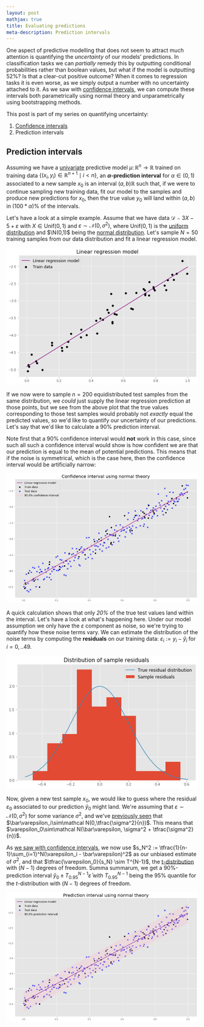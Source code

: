 ```yaml
---
layout: post
mathjax: true
title: Evaluating predictions
meta-description: Prediction intervals
---
```


One aspect of predictive modelling that does not seem to attract much attention is quantifying the *uncertainty* of our models' predictions. In classification tasks we can *partially* remedy this by outputting conditional probabilities rather than boolean values, but what if the model is outputting 52%? Is that a clear-cut positive outcome? When it comes to regression tasks it is even worse, as we simply output a number with no uncertainty attached to it. As we saw with [confidence intervals](https://saattrupdan.github.io/2020-02-20-confidence/), we can compute these intervals both parametrically using normal theory and unparametrically using bootstrapping methods.

This post is part of my series on quantifying uncertainty:
  1. [Confidence intervals](https://saattrupdan.github.io/2020-02-20-confidence/)
  2. Prediction intervals


## Prediction intervals

Assuming we have a [univariate](https://en.wikipedia.org/wiki/Univariate) predictive model $\mu\colon\mathbb R^n\to\mathbb R$ trained on training data $\{(x_i,y_i)\in\mathbb R^{n+1}\mid i < n\}$, an **$\alpha$-prediction interval** for $\alpha\in(0,1)$ associated to a new sample $x_0$ is an interval $(a,b)\mathbb R$ such that, if we were to continue sampling new training data, fit our model to the samples and produce new predictions for $x_0$, then the true value $y_0$ will land within $(a,b)$ in $(100 * \alpha)$% of the intervals.

Let's have a look at a simple example. Assume that we have data $\mathcal D \sim 3X - 5 + \varepsilon$ with $X\in\text{Unif}(0,1)$ and $\varepsilon\sim\mathcal N(0,\sigma^2)$, where $\text{Unif}(0,1)$ is the [uniform distribution](https://saattrupdan.github.io/2019-05-22-uniform/) and $\N(0,1)$ being the [normal distribution](https://saattrupdan.github.io/2019-06-05-normal/). Let's sample $N=50$ training samples from our data distribution and fit a linear regression model.

![Linear data with additive normal noise and a fitted linear regression line.](/img/prediction-data.png)

If we now were to sample $n=200$ equidistributed test samples from the same distribution, we *could* just supply the linear regression prediction at those points, but we see from the above plot that the true values corresponding to those test samples would probably not *exactly* equal the predicted values, so we'd like to quantify our uncertainty of our predictions. Let's say that we'd like to calculate a 90% prediction interval.

Note first that a 90% confidence interval would **not** work in this case, since such all such a confidence interval would show is how confident we are that our prediction is equal to the mean of potential predictions. This means that if the noise is symmetrical, which is the case here, then the confidence interval would be artificially narrow:

![The same data as before but with a way too narrow confidence interval.](/img/prediction-confidence.png)

A quick calculation shows that only *20%* of the true test values land within the interval. Let's have a look at what's happening here. Under our model assumption we only have the $\varepsilon$ component as noise, so we're trying to quantify how these noise terms vary. We can estimate the distribution of the noise terms by computing the **residuals** on our training data: $\varepsilon_i := y_i-\hat y_i$ for $i = 0,..49$. 

![Plot of the sample residuals, which are roughly normally distributed.](/img/prediction-residuals.png)

Now, given a new test sample $x_0$, we would like to guess where the residual $\varepsilon_0$ associated to our prediction $\hat y_0$ might land. We're assuming that $\varepsilon\sim\mathcal N(0,\sigma^2)$ for some variance $\sigma^2$, and we've [previously seen]() that $\bar\varepsilon_i\sim\mathcal N(0,\tfrac{\sigma^2}{n})$. This means that $\varepsilon_0\sim\mathcal N(\bar\varepsilon, \sigma^2 + \tfrac{\sigma^2}{n})$.

As [we saw with confidence intervals](), we now use $s_N^2 := \tfrac{1}{n-1}\sum_{i=1}^N(\varepsilon_i - \bar\varepsilon)^2$ as our unbiased estimate of $\sigma^2$, and that $\tfrac{\varepsilon_0}{s_N} \sim T^{N-1}$, the [t-distribution]() with $(N-1)$ degrees of freedom. Summa summarum, we get a 90%-prediction interval $\hat y_0 \pm T^{N-1}_{0.95}\bar\varepsilon$ with $T^{N-1}_{0.95}$ being the 95% quantile for the $t$-distribution with $(N-1)$ degrees of freedom.

![Plot of the prediction interval, nearly covering all the true values](/img/prediction-normal-pi.png)


